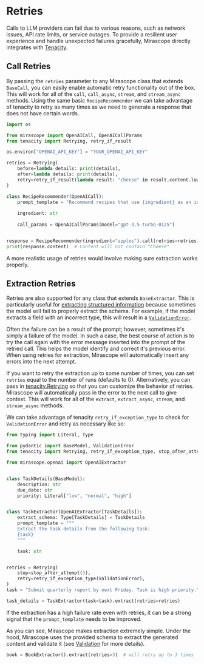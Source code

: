 # Retries

Calls to LLM providers can fail due to various reasons, such as network issues, API rate limits, or service outages. To provide a resilient user experience and handle unexpected failures gracefully, Mirascope directly integrates with [Tenacity](https://tenacity.readthedocs.io/en/latest/).

## Call Retries

By passing the `retries` parameter to any Mirascope class that extends `BaseCall`, you can easily enable automatic retry functionality out of the box.  This will work for all of the `call`, `call_async`, `stream`, and `stream_async` methods. Using the same basic `RecipeRecommender` we can take advantage of tenacity to retry as many times as we need to generate a response that does not have certain words.

```python
import os

from mirascope import OpenAICall, OpenAICallParams
from tenacity import Retrying, retry_if_result

os.environ["OPENAI_API_KEY"] = "YOUR_OPENAI_API_KEY"

retries = Retrying(
    before=lambda details: print(details),
    after=lambda details: print(details),
    retry=retry_if_result(lambda result: "cheese" in result.content.lower()),
)

class RecipeRecommender(OpenAICall):
    prompt_template = "Recommend recipes that use {ingredient} as an ingredient"
    
    ingredient: str
    
    call_params = OpenAICallParams(model="gpt-3.5-turbo-0125")


response = RecipeRecommender(ingredient="apples").call(retries=retries)
print(response.content)  # Content will not contain "Cheese"
```

A more realistic usage of retries would involve making sure extraction works properly.

## Extraction Retries

Retries are also supported for any class that extends `BaseExtractor`. This is particularly useful for [extracting structured information](./extracting_structured_information_using_llms.md) because sometimes the model will fail to properly extract the schema. For example, if the model extracts a field with an incorrect type, this will result in a [`ValidationError`](https://docs.pydantic.dev/latest/errors/validation_errors/).

Often the failure can be a result of the prompt; however, sometimes it's simply a failure of the model. In such a case, the best course of action is to try the call again with the error message inserted into the prompt of the retried call. This helps the model identify and correct it's previous error. When using retries for extraction, Mirascope will automatically insert any errors into the next attempt.

If you want to retry the extraction up to some number of times, you can set `retries` equal to the number of runs (defaults to 0). Alternatively, you can pass in [tenacity.Retrying](https://tenacity.readthedocs.io/en/latest/) so that you can customize the behavior of retries. Mirascope will automatically pass in the error to the next call to give context. This will work for all of the `extract`, `extract_async`, `stream`, and `stream_async` methods.

We can take advantage of tenacity `retry_if_exception_type` to check for `ValidationError` and retry as necessary like so:

```python
from typing import Literal, Type

from pydantic import BaseModel, ValidationError
from tenacity import Retrying, retry_if_exception_type, stop_after_attempt

from mirascope.openai import OpenAIExtractor


class TaskDetails(BaseModel):
    description: str
    due_date: str
    priority: Literal["low", "normal", "high"]


class TaskExtractor(OpenAIExtractor[TaskDetails]):
    extract_schema: Type[TaskDetails] = TaskDetails
    prompt_template = """
    Extract the task details from the following task:
    {task}
    """

    task: str


retries = Retrying(
    stop=stop_after_attempt(3),
    retry=retry_if_exception_type(ValidationError),
)
task = "Submit quarterly report by next Friday. Task is high priority."

task_details = TaskExtractor(task=task).extract(retries=retries)
```

If the extraction has a high failure rate even with retries, it can be a strong signal that the `prompt_template` needs to be improved.

As you can see, Mirascope makes extraction extremely simple. Under the hood, Mirascope uses the provided schema to extract the generated content and validate it (see [Validation](./extracting_structured_information_using_llms.md#validation) for more details).

```python
book = BookExtractor().extract(retries=3)  # will retry up to 3 times 
```
